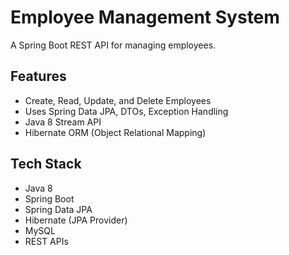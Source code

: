 # Employee Management System

A Spring Boot REST API for managing employees.

## Features
- Create, Read, Update, and Delete Employees
- Uses Spring Data JPA, DTOs, Exception Handling
- Java 8 Stream API
- Hibernate ORM (Object Relational Mapping)

## Tech Stack
- Java 8
- Spring Boot
- Spring Data JPA
- Hibernate (JPA Provider)
- MySQL
- REST APIs

